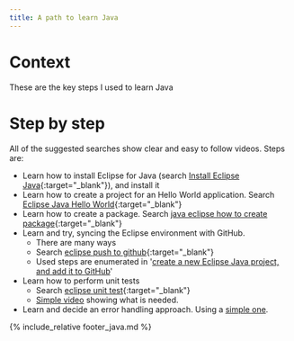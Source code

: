 ```yaml
---
title: A path to learn Java
---
```

# Context
These are the key steps I used to learn Java

# Step by step
All of the suggested searches show clear and easy to follow videos.
Steps are:

* Learn how to install Eclipse for Java (search [Install Eclipse Java](https://www.google.com/search?q=install+eclipse+java){:target="_blank"}), and install it
* Learn how to create a project for an Hello World application. Search [Eclipse Java Hello World](https://www.google.com/search?q=eclipse+java+hello+world){:target="_blank"}
* Learn how to create a package. Search [java eclipse how to create package](https://www.google.com/search?q=java+eclipse+how+to+create+package){:target="_blank"}
* Learn and try, syncing the Eclipse environment with GitHub.
  * There are many ways
  * Search [eclipse push to github](https://www.google.com/search?q=eclipse+push+to+github){:target="_blank"}
  * Used steps are enumerated in '[create a new Eclipse Java project, and add it to GitHub](eclipse-new-plus-github.md)'
* Learn how to perform unit tests
  * Search [eclipse unit test](https://www.google.com/search?q=eclipse+unit+test){:target="_blank"}
  * [Simple video](https://www.youtube.com/watch?v=v2F49zLLj-8) showing what is needed.
* Learn and decide an error handling approach. Using a [simple one](error-handling.md).

{% include_relative footer_java.md %}
